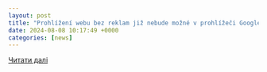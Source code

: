 ```yaml
---
layout: post
title: "Prohlížení webu bez reklam již nebude možné v prohlížeči Google Chrome"
date: 2024-08-08 10:17:49 +0000
categories: [news]
---
```


[Читати далі](https://www.kaipkada.lt/cs/straipsniai/internetas-web/interneto-svetainiu-narsymas-be-reklamu-google-chrome-narsykleje-nebebus-galimas/)

